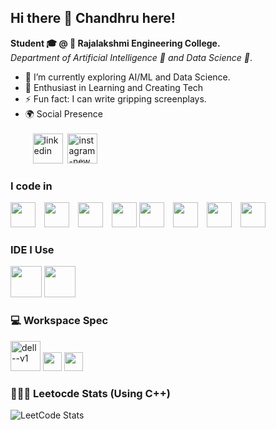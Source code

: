 ## Hi there 👋 Chandhru here!

**Student 🎓 @ 🏫 Rajalakshmi Engineering College.** <br>
 *Department of Artificial Intelligence 🤖 and Data Science 🔬*.
- 🌱 I’m currently exploring AI/ML and Data Science.
- 📑 Enthusiast in Learning and Creating Tech
- ⚡ Fun fact: I can write gripping screenplays.
- 🌍 Social Presence <br><br>
 &nbsp;&nbsp;&nbsp;[<img width="48" height="48" src="https://img.icons8.com/fluency/48/linkedin.png" alt="linkedin"/>](https://www.linkedin.com/in/chandhrul27/) &nbsp;[<img width="48" height="48" src="https://img.icons8.com/fluency/48/instagram-new.png" alt="instagram-new"/>](https://www.instagram.com/chandhru_27/)

### I code in
<img src="https://img.icons8.com/color/48/000000/c-programming.png" height="40" style="margin-right:10px;" /> <img src="https://img.icons8.com/color/48/000000/c-plus-plus-logo.png" height="40" style="margin-right:10px;" /> <img src="https://img.icons8.com/color/48/000000/python.png" height="40" style="margin-right:10px;" /> <img src="https://img.icons8.com/?size=100&id=9nLaR5KFGjN0&format=png&color=000000" height="40" /> <img src="https://img.icons8.com/?size=100&id=v8RpPQUwv0N8&format=png&color=000000" height="40" style="margin-right:10px;" /> <img src="https://img.icons8.com/?size=100&id=7gdY5qNXaKC0&format=png&color=000000" height="40" style="margin-right:10px;" /> <img src="https://img.icons8.com/?size=100&id=PXTY4q2Sq2lG&format=png&color=000000" height="40" style="margin-right:10px;" /> <img src="https://img.icons8.com/?size=100&id=CIAZz2CYc6Kc&format=png&color=000000" height="40" style="margin-right:10px;" />



### IDE I Use
<img height="50" width="50" src="https://img.icons8.com/color/48/000000/visual-studio-code-2019.png"/> <img height="50" width="50" src="https://img.icons8.com/color/48/000000/pycharm.png"/>

### 💻 Workspace Spec
<img width="48" height="48" src="https://img.icons8.com/color/48/dell--v1.png" alt="dell--v1"/> <img height="30" src="https://img.shields.io/badge/NVIDIA-RTX 3050-76B900?style=for-the-badge&logo=nvidia&logoColor=white"/>  <img height="30" src="https://img.shields.io/badge/AMD-Ryzen_5_5600H-ED1C24?style=for-the-badge&logo=amd&logoColor=white"/> 

### 🧑🏻‍💻 Leetocde Stats (Using C++) <br>
![LeetCode Stats](https://leetcard.jacoblin.cool/Chandhru_27?theme=dark&font=Ubuntu)
